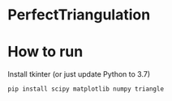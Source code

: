 # PerfectTriangulation

# How to run
Install tkinter (or just update Python to 3.7)

```
pip install scipy matplotlib numpy triangle
```
